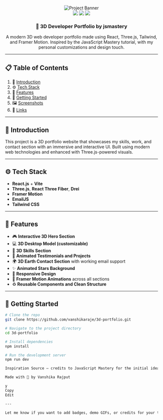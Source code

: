 <div align="center">
  <br />
  <img src="https://github.com/adrianhajdin/project_3D_developer_portfolio/assets/151519281/4722160a-8e61-403f-a905-728feae1f7e6" alt="Project Banner" />
  <br />

  <div>
    <img src="https://img.shields.io/badge/-React_JS-black?style=for-the-badge&logo=react&logoColor=white&color=61DAFB" />
    <img src="https://img.shields.io/badge/-Three_JS-black?style=for-the-badge&logo=threedotjs&logoColor=white&color=000000" />
    <img src="https://img.shields.io/badge/-Tailwind_CSS-black?style=for-the-badge&logo=tailwindcss&logoColor=white&color=06B6D4" />
  </div>

  <h3 align="center">🚀 3D Developer Portfolio by jsmastery
  </h3>

  <p align="center">A modern 3D web developer portfolio made using React, Three.js, Tailwind, and Framer Motion. Inspired by the JavaScript Mastery tutorial, with my personal customizations and design touch.</p>
</div>

---

## 📋 Table of Contents

1. 🤖 [Introduction](#introduction)
2. ⚙️ [Tech Stack](#tech-stack)
3. 🔋 [Features](#features)
4. 🚀 [Getting Started](#getting-started)
5. 🖼️ [Screenshots](#screenshots)
6. 🔗 [Links](#links)

---

## 🤖 Introduction

This project is a 3D portfolio website that showcases my skills, work, and contact section with an immersive and interactive UI. Built using modern web technologies and enhanced with Three.js-powered visuals.

---

## ⚙️ Tech Stack

- **React.js** + **Vite**
- **Three.js**, **React Three Fiber**, **Drei**
- **Framer Motion**
- **EmailJS**
- **Tailwind CSS**

---

## 🔋 Features

- 🎮 **Interactive 3D Hero Section**
- 💻 **3D Desktop Model (customizable)**
- 🧠 **3D Skills Section**
- 💬 **Animated Testimonials and Projects**
- 🌍 **3D Earth Contact Section** with working email support
- ✨ **Animated Stars Background**
- 📱 **Responsive Design**
- 🎥 **Framer Motion Animations** across all sections
- ♻️ **Reusable Components and Clean Structure**

---

## 🚀 Getting Started

```bash
# Clone the repo
git clone https://github.com/vanshikaraje/3d-portfolio.git

# Navigate to the project directory
cd 3d-portfolio

# Install dependencies
npm install

# Run the development server
npm run dev

Inspiration Source – credits to JavaScript Mastery for the initial idea

Made with 💖 by Vanshika Rajput

y
Copy
Edit

---

Let me know if you want to add badges, demo GIFs, or credits for your teammates too.
